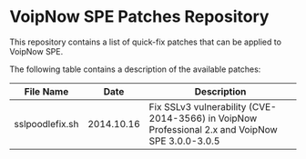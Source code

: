 # VoipNow SPE Patches Repository

This repository contains a list of quick-fix patches that can be applied to VoipNow SPE. 

The following table contains a description of the available patches:

|File Name|Date|Description|
|---------|----|-----------|
|sslpoodlefix.sh|2014.10.16|Fix SSLv3 vulnerability (CVE-2014-3566) in VoipNow Professional 2.x and VoipNow SPE 3.0.0-3.0.5|
